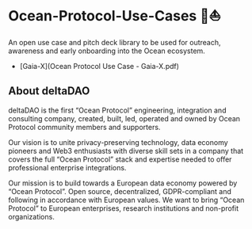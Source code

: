 # Ocean-Protocol-Use-Cases 🌊⛵️
An open use case and pitch deck library to be used for outreach, awareness and early onboarding into the Ocean ecosystem.

- [Gaia-X](Ocean Protocol Use Case - Gaia-X.pdf)

## About deltaDAO
deltaDAO is the first “Ocean Protocol” engineering, integration and consulting company, created, built, led, operated and owned by Ocean Protocol community members and supporters.

Our vision is to unite privacy-preserving technology, data economy pioneers and Web3 enthusiasts with diverse skill sets in a company that covers the full “Ocean Protocol” stack and expertise needed to offer professional enterprise integrations.

Our mission is to build towards a European data economy powered by “Ocean Protocol”. Open source, decentralized, GDPR-compliant and following in accordance with European values. We want to bring “Ocean Protocol” to European enterprises, research institutions and non-profit organizations.
